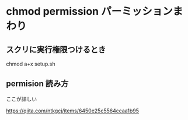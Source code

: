 # chmod permission パーミッションまわり

## スクリに実行権限つけるとき
chmod a+x setup.sh

## permision 読み方
ここが詳しい

https://qiita.com/ntkgcj/items/6450e25c5564ccaa1b95

